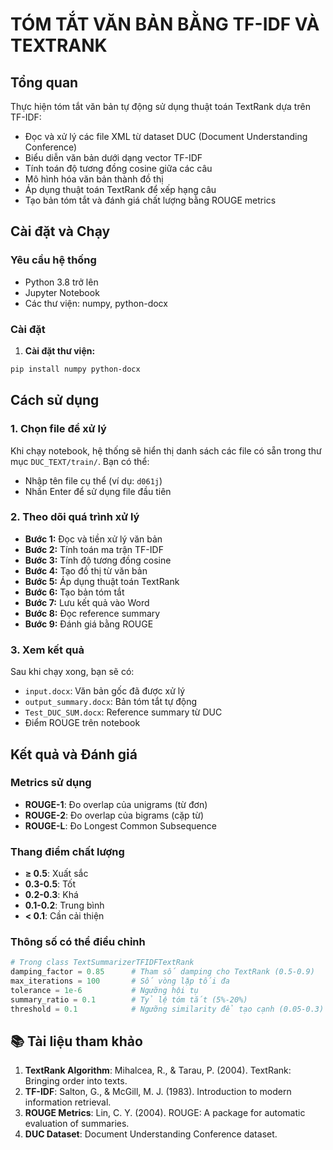 # TÓM TẮT VĂN BẢN BẰNG TF-IDF VÀ TEXTRANK

## Tổng quan

Thực hiện tóm tắt văn bản tự động sử dụng thuật toán TextRank dựa trên TF-IDF:

- Đọc và xử lý các file XML từ dataset DUC (Document Understanding Conference)
- Biểu diễn văn bản dưới dạng vector TF-IDF
- Tính toán độ tương đồng cosine giữa các câu
- Mô hình hóa văn bản thành đồ thị
- Áp dụng thuật toán TextRank để xếp hạng câu
- Tạo bản tóm tắt và đánh giá chất lượng bằng ROUGE metrics

## Cài đặt và Chạy

### Yêu cầu hệ thống

- Python 3.8 trở lên
- Jupyter Notebook
- Các thư viện: numpy, python-docx

### Cài đặt

1. **Cài đặt thư viện:**

```bash
pip install numpy python-docx
```

## Cách sử dụng

### 1. Chọn file để xử lý

Khi chạy notebook, hệ thống sẽ hiển thị danh sách các file có sẵn trong thư mục `DUC_TEXT/train/`. Bạn có thể:

- Nhập tên file cụ thể (ví dụ: `d061j`)
- Nhấn Enter để sử dụng file đầu tiên

### 2. Theo dõi quá trình xử lý

- **Bước 1:** Đọc và tiền xử lý văn bản
- **Bước 2:** Tính toán ma trận TF-IDF
- **Bước 3:** Tính độ tương đồng cosine
- **Bước 4:** Tạo đồ thị từ văn bản
- **Bước 5:** Áp dụng thuật toán TextRank
- **Bước 6:** Tạo bản tóm tắt
- **Bước 7:** Lưu kết quả vào Word
- **Bước 8:** Đọc reference summary
- **Bước 9:** Đánh giá bằng ROUGE

### 3. Xem kết quả

Sau khi chạy xong, bạn sẽ có:

- `input.docx`: Văn bản gốc đã được xử lý
- `output_summary.docx`: Bản tóm tắt tự động
- `Test_DUC_SUM.docx`: Reference summary từ DUC
- Điểm ROUGE trên notebook

## Kết quả và Đánh giá

### Metrics sử dụng

- **ROUGE-1**: Đo overlap của unigrams (từ đơn)
- **ROUGE-2**: Đo overlap của bigrams (cặp từ)
- **ROUGE-L**: Đo Longest Common Subsequence

### Thang điểm chất lượng

- **≥ 0.5**: Xuất sắc
- **0.3-0.5**: Tốt
- **0.2-0.3**: Khá
- **0.1-0.2**: Trung bình
- **< 0.1**: Cần cải thiện

### Thông số có thể điều chỉnh

```python
# Trong class TextSummarizerTFIDFTextRank
damping_factor = 0.85      # Tham số damping cho TextRank (0.5-0.9)
max_iterations = 100       # Số vòng lặp tối đa
tolerance = 1e-6           # Ngưỡng hội tụ
summary_ratio = 0.1        # Tỷ lệ tóm tắt (5%-20%)
threshold = 0.1            # Ngưỡng similarity để tạo cạnh (0.05-0.3)
```

## 📚 Tài liệu tham khảo

1. **TextRank Algorithm**: Mihalcea, R., & Tarau, P. (2004). TextRank: Bringing order into texts.
2. **TF-IDF**: Salton, G., & McGill, M. J. (1983). Introduction to modern information retrieval.
3. **ROUGE Metrics**: Lin, C. Y. (2004). ROUGE: A package for automatic evaluation of summaries.
4. **DUC Dataset**: Document Understanding Conference dataset.
